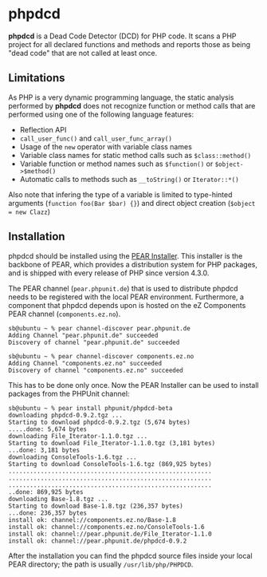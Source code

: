 phpdcd
======

**phpdcd** is a Dead Code Detector (DCD) for PHP code. It scans a PHP project for all declared functions and methods and reports those as being "dead code" that are not called at least once.

Limitations
-----------

As PHP is a very dynamic programming language, the static analysis performed by **phpdcd** does not recognize function or method calls that are performed using one of the following language features:

* Reflection API
* `call_user_func()` and `call_user_func_array()`
* Usage of the `new` operator with variable class names
* Variable class names for static method calls such as `$class::method()`
* Variable function or method names such as `$function()` or `$object->$method()`
* Automatic calls to methods such as `__toString()` or `Iterator::*()`

Also note that infering the type of a variable is limited to type-hinted arguments (`function foo(Bar $bar) {}`) and direct object creation (`$object = new Clazz`)

Installation
------------

phpdcd should be installed using the [PEAR Installer](http://pear.php.net/). This installer is the backbone of PEAR, which provides a distribution system for PHP packages, and is shipped with every release of PHP since version 4.3.0.

The PEAR channel (`pear.phpunit.de`) that is used to distribute phpdcd needs to be registered with the local PEAR environment. Furthermore, a component that phpdcd depends upon is hosted on the eZ Components PEAR channel (`components.ez.no`).

    sb@ubuntu ~ % pear channel-discover pear.phpunit.de
    Adding Channel "pear.phpunit.de" succeeded
    Discovery of channel "pear.phpunit.de" succeeded

    sb@ubuntu ~ % pear channel-discover components.ez.no
    Adding Channel "components.ez.no" succeeded
    Discovery of channel "components.ez.no" succeeded

This has to be done only once. Now the PEAR Installer can be used to install packages from the PHPUnit channel:

    sb@ubuntu ~ % pear install phpunit/phpdcd-beta
    downloading phpdcd-0.9.2.tgz ...
    Starting to download phpdcd-0.9.2.tgz (5,674 bytes)
    .....done: 5,674 bytes
    downloading File_Iterator-1.1.0.tgz ...
    Starting to download File_Iterator-1.1.0.tgz (3,181 bytes)
    ...done: 3,181 bytes
    downloading ConsoleTools-1.6.tgz ...
    Starting to download ConsoleTools-1.6.tgz (869,925 bytes)
    .........................................................
    .........................................................
    .........................................................
    ..done: 869,925 bytes
    downloading Base-1.8.tgz ...
    Starting to download Base-1.8.tgz (236,357 bytes)
    ...done: 236,357 bytes
    install ok: channel://components.ez.no/Base-1.8
    install ok: channel://components.ez.no/ConsoleTools-1.6
    install ok: channel://pear.phpunit.de/File_Iterator-1.1.0
    install ok: channel://pear.phpunit.de/phpdcd-0.9.2

After the installation you can find the phpdcd source files inside your local PEAR directory; the path is usually `/usr/lib/php/PHPDCD`.
